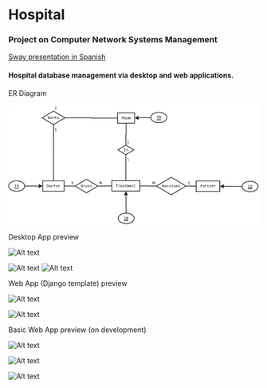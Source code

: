 # Hospital
### Project on Computer Network Systems Management

[Sway presentation in Spanish](https://sway.office.com/yqCrxyWKBQdjKzMS)


#### Hospital database management via desktop and web applications.

ER Diagram

![Alt text](Diagram.png?raw=true "Database")

Desktop App preview

![Alt text](https://i.imgur.com/We5xRhw.png "Desktop App")

![Alt text](https://i.imgur.com/8amvlcz.png "Doctors List Desktop App") ![Alt text](https://i.imgur.com/l6EqKyN.png "Patients List Desktop App")

Web App (Django template) preview

![Alt text](https://i.imgur.com/xMZtJBc.png "List Django")

![Alt text](https://i.imgur.com/1FuKGWQ.png "Update Django")

Basic Web App preview (on development)

![Alt text](https://i.imgur.com/teABywF.png "List Web App")

![Alt text](https://i.imgur.com/SyAXxsM.png "Update Web App")

![Alt text](https://i.imgur.com/advwjt2.png "Stats Web App")
